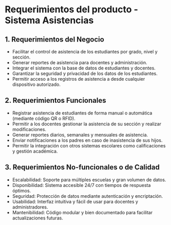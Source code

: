 # Requerimientos del producto - Sistema Asistencias

## 1. Requerimientos del Negocio

 - Facilitar el control de asistencia de los estudiantes por grado, nivel y sección.
 - Generar reportes de asistencia para docentes y administración.
 - Integrar el sistema con la base de datos de estudiantes y docentes.
 - Garantizar la seguridad y privacidad de los datos de los estudiantes.
 - Permitir acceso a los registros de asistencia a desde cualquier dispositivo autorizado.

## 2. Requerimientos Funcionales

 - Registrar asistencia de estudiantes de forma manual o automática (mediante código QR o RFID).
 - Permitir a los docentes gestionar la asistencia de su sección y realizar modificaciones.
 - Generar reportes diarios, semanales y mensuales de asistencia.
 - Enviar notificaciones a los padres en caso de inasistencia de sus hijos.
 - Permitir la integración con otros sistemas escolares como calificaciones y gestión académica.

## 3. Requerimientos No-funcionales o de Calidad

 - Escalabilidad: Soporte para múltiples escuelas y gran volumen de datos.
 - Disponibilidad: Sistema accesible 24/7 con tiempos de respuesta óptimos.
 - Seguridad: Protección de datos mediante autenticación y encriptación.
 - Usabilidad: Interfaz intuitiva y fácil de usar para docentes y administradores.
 - Mantenibilidad: Código modular y bien documentado para facilitar actualizaciones futuras.
